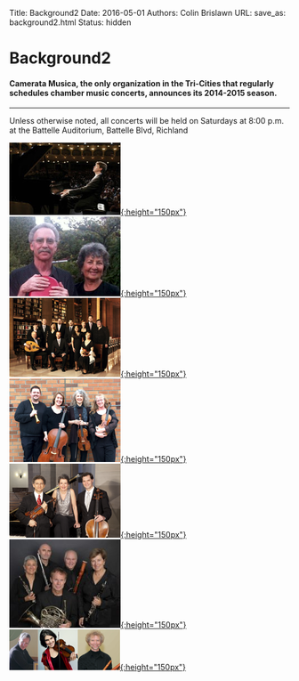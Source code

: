 Title: Background2
Date: 2016-05-01
Authors: Colin Brislawn
URL: 
save_as: background2.html 
Status: hidden

<!-- # Chamber Music for the Tri-Cities -->

# Background2
<style>
	#banner{
	    background-image:url("./images/background2crop1.jpg");
	}
</style>

#### Camerata Musica, the only organization in the Tri-Cities that regularly schedules chamber music concerts, announces its 2014-2015 season.

---

Unless otherwise noted, all concerts will be held on Saturdays at 8:00 p.m. at the Battelle Auditorium, Battelle Blvd, Richland

<!-- Copied from current season page. Full paths used.-->
[![ ](/images/2015-2016/StephenBeus200.jpg){:height="150px"}]({filename}/2015-2016/StephenBeus.md)
[![ ](/images/2015-2016/CheifetzGuggenheim200.png){:height="150px"}]({filename}/2015-2016/CheifetzandGuggenheim.md)
[![ ](/images/2015-2016/TheRoseEnsemble200.png){:height="150px"}]({filename}/2015-2016/RoseEnsemble.md)
[![ ](/images/2015-2016/Cosi200.png){:height="150px"}]({filename}/2015-2016/CosiQuartet.md)
[![ ](/images/2015-2016/Tremonti200.png){:height="150px"}]({filename}/2015-2016/TrioTremonti.md)
[![ ](/images/2015-2016/Borealis200.jpg){:height="150px"}]({filename}/2015-2016/BorealisWindQuintet.md)
[![ ](/images/2015-2016/Simphonie200.png){:height="150px"}]({filename}/2015-2016/Simphonie.md)
